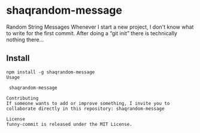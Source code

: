 # shaqrandom-message
Random String Messages
Whenever I start a new project, I don't know what to write for the first commit. After doing a “git init” there is technically nothing there...

## Install

```npm
npm install -g shaqrandom-message
Usage

 shaqrandom-message
 
Contributing
If someone wants to add or improve something, I invite you to collaborate directly in this repository: shaqrandom-message

License
funny-commit is released under the MIT License.
